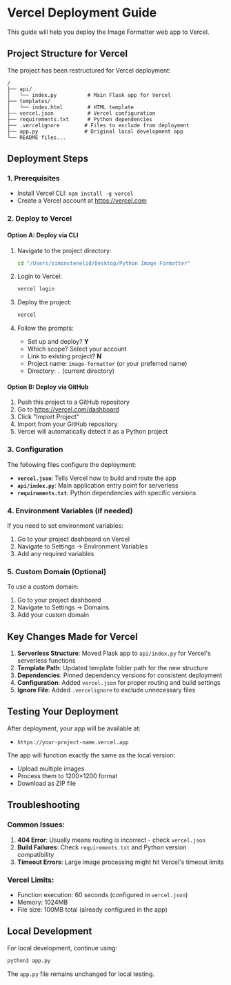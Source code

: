 # Vercel Deployment Guide

This guide will help you deploy the Image Formatter web app to Vercel.

## Project Structure for Vercel

The project has been restructured for Vercel deployment:

```
/
├── api/
│   └── index.py          # Main Flask app for Vercel
├── templates/
│   └── index.html        # HTML template
├── vercel.json           # Vercel configuration
├── requirements.txt      # Python dependencies
├── .vercelignore        # Files to exclude from deployment
├── app.py               # Original local development app
└── README files...
```

## Deployment Steps

### 1. Prerequisites
- Install Vercel CLI: `npm install -g vercel`
- Create a Vercel account at https://vercel.com

### 2. Deploy to Vercel

#### Option A: Deploy via CLI
1. Navigate to the project directory:
   ```bash
   cd "/Users/simonstenelid/Desktop/Python Image Formatter"
   ```

2. Login to Vercel:
   ```bash
   vercel login
   ```

3. Deploy the project:
   ```bash
   vercel
   ```

4. Follow the prompts:
   - Set up and deploy? **Y**
   - Which scope? Select your account
   - Link to existing project? **N**
   - Project name: `image-formatter` (or your preferred name)
   - Directory: `.` (current directory)

#### Option B: Deploy via GitHub
1. Push this project to a GitHub repository
2. Go to https://vercel.com/dashboard
3. Click "Import Project"
4. Import from your GitHub repository
5. Vercel will automatically detect it as a Python project

### 3. Configuration

The following files configure the deployment:

- **`vercel.json`**: Tells Vercel how to build and route the app
- **`api/index.py`**: Main application entry point for serverless
- **`requirements.txt`**: Python dependencies with specific versions

### 4. Environment Variables (if needed)

If you need to set environment variables:
1. Go to your project dashboard on Vercel
2. Navigate to Settings → Environment Variables
3. Add any required variables

### 5. Custom Domain (Optional)

To use a custom domain:
1. Go to your project dashboard
2. Navigate to Settings → Domains
3. Add your custom domain

## Key Changes Made for Vercel

1. **Serverless Structure**: Moved Flask app to `api/index.py` for Vercel's serverless functions
2. **Template Path**: Updated template folder path for the new structure
3. **Dependencies**: Pinned dependency versions for consistent deployment
4. **Configuration**: Added `vercel.json` for proper routing and build settings
5. **Ignore File**: Added `.vercelignore` to exclude unnecessary files

## Testing Your Deployment

After deployment, your app will be available at:
- `https://your-project-name.vercel.app`

The app will function exactly the same as the local version:
- Upload multiple images
- Process them to 1200×1200 format
- Download as ZIP file

## Troubleshooting

### Common Issues:

1. **404 Error**: Usually means routing is incorrect - check `vercel.json`
2. **Build Failures**: Check `requirements.txt` and Python version compatibility
3. **Timeout Errors**: Large image processing might hit Vercel's timeout limits

### Vercel Limits:
- Function execution: 60 seconds (configured in `vercel.json`)
- Memory: 1024MB
- File size: 100MB total (already configured in the app)

## Local Development

For local development, continue using:
```bash
python3 app.py
```

The `app.py` file remains unchanged for local testing.